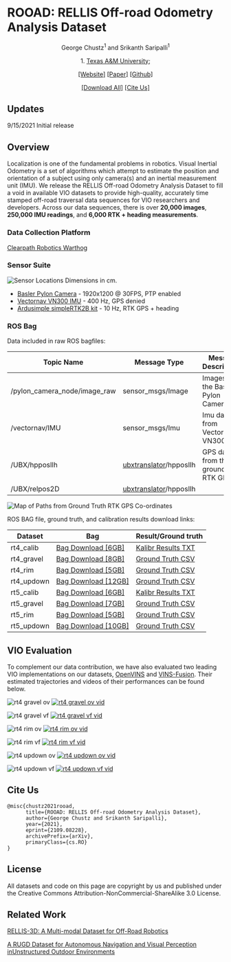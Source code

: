 <h1>ROOAD: RELLIS Off-road Odometry Analysis Dataset</h1>
<p align="center">
  George Chustz<sup>1</sup> and Srikanth Saripalli<sup>1</sup>
<p align="center">
  1. <a href="https://www.tamu.edu/">Texas A&M University; </a>
<p align="center"><a href="https://unmannedlab.github.io/research/ROOAD">[Website]</a> <a href="https://arxiv.org/abs/2109.08228">[Paper]</a> <a href="https://github.com/unmannedlab/ROOAD">[Github]</a> 
<p align="center"><a href="https://drive.google.com/file/d/1Zlky_363FPBKj7rcW59wKLcUGmP3hi9K/view?usp=sharing">[Download All]</a> <a href="#cite-us">[Cite Us]</a>
</p>

## Updates
9/15/2021 Initial release

## Overview
Localization is one of the fundamental problems in robotics. Visual Inertial Odometry is a set of algorithms which attempt to estimate the position and orientation of a subject using only camera(s) and an inertial measurement unit (IMU). We release the RELLIS Off-road Odometry Analysis Dataset to fill a void in available VIO datasets to provide high-quality, accurately time stamped off-road traversal data sequences for VIO researchers and developers. Across our data sequences, there is over **20,000 images**, **250,000 IMU readings**, and **6,000 RTK + heading measurements**.

### Data Collection Platform
[Clearpath Robotics Warthog](https://clearpathrobotics.com/warthog-unmanned-ground-vehicle-robot/)

### Sensor Suite

![Sensor Locations](./images/sensor_locations.png)
Dimensions in cm.

* [Basler Pylon Camera](https://www.baslerweb.com/en/products/cameras/area-scan-cameras/ace/aca1920-50gc/) - 1920x1200 @ 30FPS, PTP enabled
* [Vectornav VN300 IMU](https://www.vectornav.com/products/detail/vn-300) - 400 Hz, GPS denied
* [Ardusimple simpleRTK2B kit](https://www.ardusimple.com/rtk-starter-kits/) - 10 Hz, RTK GPS + heading

### ROS Bag

Data included in raw ROS bagfiles:

Topic Name | Message Type | Message Descriptison
------------ | ------------- | ---------------------------------
/pylon_camera_node/image_raw | sensor_msgs/Image | Images from the Basler Pylon Camera
/vectornav/IMU | sensor_msgs/Imu | Imu data from VectorNav-VN300
/UBX/hpposllh | [ubxtranslator](https://github.com/unmannedlab/ubxtranslator)/hpposllh | GPS data from the ground truth RTK GPS
/UBX/relpos2D | [ubxtranslator](https://github.com/unmannedlab/ubxtranslator)/hpposllh |


![Map of Paths from Ground Truth RTK GPS Co-ordinates](./images/Map2.png)

ROS BAG file, ground truth, and calibration results download links:

Dataset | Bag | Result/Ground truth
----|----|----
rt4_calib | [Bag Download [6GB]](https://drive.google.com/file/d/1IlHBodzK2GZYLctGTVceWP0uZ68y9hkt/view?usp=sharing) | [Kalibr Results TXT](https://drive.google.com/file/d/1KFGz1FbT__aJE9vgrIHd8FJMo0kW-6OS/view?usp=sharing)
rt4_gravel | [Bag Download [8GB]](https://drive.google.com/file/d/1dKx6_A1V4wN_0NTKCLrWYgIwozsVrO0F/view?usp=sharing) | [Ground Truth CSV](https://drive.google.com/file/d/1obo7xWEaLf2pHtjXhGM0ElR34sxiWMZj/view?usp=sharing)
rt4_rim |[Bag Download [5GB]](https://drive.google.com/file/d/1m7y33UzYjT-1VgehGPSIzzcWltGRPb-N/view?usp=sharing) | [Ground Truth CSV](https://drive.google.com/file/d/1EKl8yDh_lGRBFmIKPT-OiPBS13XtWKK9/view?usp=sharing)
rt4_updown | [Bag Download [12GB]](https://drive.google.com/file/d/1x-nKiURqvLhwyyHBCuPVEdS8MGo1VhOk/view?usp=sharing) | [Ground Truth CSV](https://drive.google.com/file/d/16L1CUACCDBYXo5DSeQ6vgTKYZzCIQHHP/view?usp=sharing)
rt5_calib | [Bag Download [6GB]](https://drive.google.com/file/d/19kQlU3PpkSEQdq1eZ4w7zs8GBo8p6jeO/view?usp=sharing) | [Kalibr Results TXT](https://drive.google.com/file/d/1mHiboL4DgkiUaQX2PnBHk4fKrkJIdYVF/view?usp=sharing)
rt5_gravel | [Bag Download [7GB]](https://drive.google.com/file/d/1NBq-YU0YYuI1-D8DxSXdBeoWQ9hCOfj0/view?usp=sharing) | [Ground Truth CSV](https://drive.google.com/file/d/1zmU6GwauSpB1pMg9WO_QpIRqtuG6apo6/view?usp=sharing)
rt5_rim | [Bag Download [5GB]](https://drive.google.com/file/d/1sz33CuQ5rxQtYPe5DIpcOMTW9gpvu9Be/view?usp=sharing) | [Ground Truth CSV](https://drive.google.com/file/d/13JOYFilD-5ei0t8Wgrso79TCMVDMIfS2/view?usp=sharing)
rt5_updown | [Bag Download [10GB]](https://drive.google.com/file/d/1Y1CjTEnbPadbg00uw0KLrydDc5-p9Cr0/view?usp=sharing) | [Ground Truth CSV](https://drive.google.com/file/d/1SwU6sT4uOSAUhxUkHO8qjIdi-cOMk3ly/view?usp=sharing)

## VIO Evaluation
To complement our data contribution, we have also evaluated two leading VIO implementations on our datasets, [OpenVINS](https://github.com/rpng/open_vins) and [VINS-Fusion](https://github.com/HKUST-Aerial-Robotics/VINS-Fusion). Their estimated trajectories and videos of their performances can be found below.

![rt4 gravel ov](./images/gravel_OV.png) [![rt4 gravel ov vid](https://img.youtube.com/vi/WbgDayy2J-c/0.jpg)](https://youtu.be/WbgDayy2J-c?t=18)

![rt4 gravel vf](./images/gravel_VF.png) [![rt4 gravel vf vid](https://img.youtube.com/vi/xGu3RKwTInU/0.jpg)](https://youtu.be/xGu3RKwTInU?t=154)


![rt4 rim ov](./images/rim_OV.png) [![rt4 rim ov vid](https://img.youtube.com/vi/GxXQ68BF-5Q/0.jpg)](https://youtu.be/GxXQ68BF-5Q?t=30)

![rt4 rim vf](./images/rim_VF.png) [![rt4 rim vf vid](https://img.youtube.com/vi/SAcJFjksLlc/0.jpg)](https://youtu.be/SAcJFjksLlc?t=125)


![rt4 updown ov](./images/updown_OV.png) [![rt4 updown ov vid](https://img.youtube.com/vi/z9c9A2YpUD8/0.jpg)](https://www.youtube.com/watch?v=z9c9A2YpUD8)

![rt4 updown vf](./images/updown_VF.png) [![rt4 updown vf vid](https://img.youtube.com/vi/ityaw3vLAhc/0.jpg)](https://youtu.be/ityaw3vLAhc?t=78)


## Cite Us
~~~text
@misc{chustz2021rooad,
      title={ROOAD: RELLIS Off-road Odometry Analysis Dataset}, 
      author={George Chustz and Srikanth Saripalli},      
      year={2021},      
      eprint={2109.08228},      
      archivePrefix={arXiv},      
      primaryClass={cs.RO}      
}
~~~

## License
All datasets and code on this page are copyright by us and published under the Creative Commons Attribution-NonCommercial-ShareAlike 3.0 License. 

## Related Work

[RELLIS-3D: A Multi-modal Dataset for Off-Road Robotics](https://github.com/unmannedlab/RELLIS-3D)

[A RUGD Dataset for Autonomous Navigation and Visual Perception inUnstructured Outdoor Environments](http://rugd.vision/)

